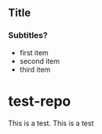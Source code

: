 ## Title
### Subtitles?
* first item
* second item
* third item
# test-repo
This is a test. This is a test
